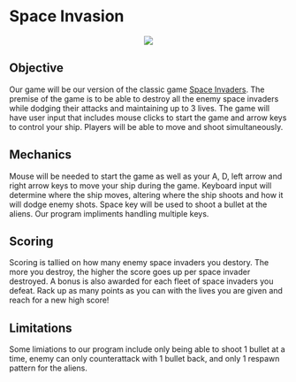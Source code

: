 # Space Invasion
<p align="center">
  <img src="https://i.ibb.co/82G9qSB/Space-Invader-removebg-preview.png" />

## Objective 
Our game will be our version of the classic game [Space Invaders](https://en.wikipedia.org/wiki/Space_Invaders). The premise of the game is to be able to destroy all the enemy space invaders while dodging their attacks and maintaining up to 3 lives. The game will have user input that includes mouse clicks to start the game and arrow keys to control your ship. Players will be able to move and shoot simultaneously.

## Mechanics
Mouse will be needed to start the game as well as your A, D, left arrow and right arrow keys to move your ship during the game. Keyboard input will determine where the ship moves, altering where the ship shoots and how it will dodge enemy shots. Space key will be used to shoot a bullet at the aliens. Our program impliments handling multiple keys.

## Scoring
Scoring is tallied on how many enemy space invaders you destory. The more you destroy, the higher the score goes up per space invader destroyed. A bonus is also awarded for each fleet of space invaders you defeat. Rack up as many points as you can with the lives you are given and reach for a new high score!

## Limitations
Some limiations to our program include only being able to shoot 1 bullet at a time, enemy can only counterattack with 1 bullet back, and only 1 respawn pattern for the aliens. 
</p>

